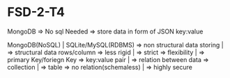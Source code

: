 # FSD-2-T4

MongoDB
=> No sql Needed
=> store data in form of JSON key:value

 MongoDB(NoSQL)                                    |        SQLite/MySQL(RDBMS)
=> non structural data storing                     |       => structural data rows/column
=> less rigid                                      |       => strict
=> flexibility                                     |       => primary Key/foriegn Key
=> key:value pair                                  |       => relation between data
=> collection                                      |       => table
=> no relation(schemaless)                         |       => highly secure
